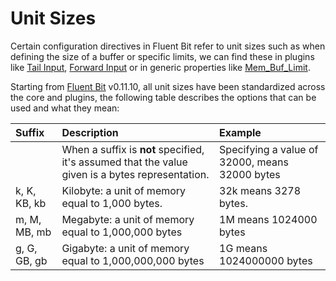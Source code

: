 # Unit Sizes

Certain configuration directives in Fluent Bit refer to unit sizes such as when defining the size of a buffer or specific limits, we can find these in plugins like [Tail Input](https://github.com/fluent/fluent-bit-docs/tree/5f926fd1330690179b8c1edab90d672699599ec7/administration/input/tail.md), [Forward Input](https://github.com/fluent/fluent-bit-docs/tree/5f926fd1330690179b8c1edab90d672699599ec7/administration/input/forward.md) or in generic properties like [Mem\_Buf\_Limit](https://github.com/fluent/fluent-bit-docs/tree/5f926fd1330690179b8c1edab90d672699599ec7/administration/configuring-fluent-bit/backpressure.md).

Starting from [Fluent Bit](http://fluentbit.io) v0.11.10, all unit sizes have been standardized across the core and plugins, the following table describes the options that can be used and what they mean:

| Suffix | Description | Example |
| :--- | :--- | :--- |
|  | When a suffix is **not** specified, it's assumed that the value given is a bytes representation. | Specifying a value of 32000, means 32000 bytes |
| k, K, KB, kb | Kilobyte: a unit of memory equal to 1,000 bytes. | 32k means 3278 bytes. |
| m, M, MB, mb | Megabyte: a unit of memory equal to 1,000,000 bytes | 1M means 1024000 bytes |
| g, G, GB, gb | Gigabyte: a unit of memory equal to 1,000,000,000 bytes | 1G means 1024000000 bytes |

